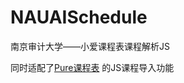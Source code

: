 # NAUAISchedule
南京审计大学——小爱课程表课程解析JS  
  
同时适配了[Pure课程表](https://github.com/XFY9326/Schedule) 的JS课程导入功能
